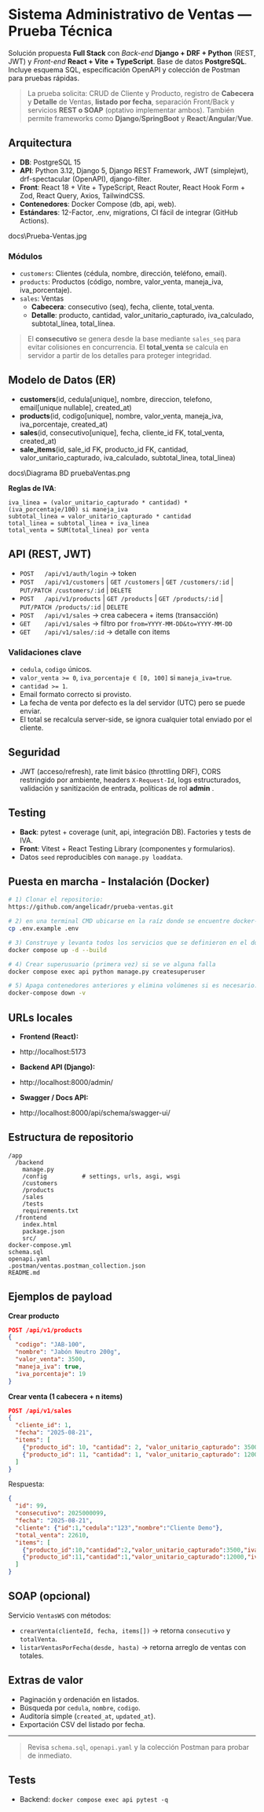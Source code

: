 # Sistema Administrativo de Ventas — Prueba Técnica

Solución propuesta **Full Stack** con _Back-end_ **Django + DRF + Python** (REST, JWT) y _Front-end_ **React + Vite + TypeScript**. Base de datos **PostgreSQL**. Incluye esquema SQL, especificación OpenAPI y colección de Postman para pruebas rápidas.

> La prueba solicita: CRUD de Cliente y Producto, registro de **Cabecera** y **Detalle** de Ventas, **listado por fecha**, separación Front/Back y servicios **REST o SOAP** (optativo implementar ambos). También permite frameworks como **Django**/**SpringBoot** y **React**/**Angular**/**Vue**. 



## Arquitectura

- **DB**: PostgreSQL 15
- **API**: Python 3.12, Django 5, Django REST Framework, JWT (simplejwt), drf-spectacular (OpenAPI), django-filter.
- **Front**: React 18 + Vite + TypeScript, React Router, React Hook Form + Zod, React Query, Axios, TailwindCSS.
- **Contenedores**: Docker Compose (db, api, web).
- **Estándares**: 12-Factor, .env, migrations, CI fácil de integrar (GitHub Actions).

docs\Prueba-Ventas.jpg

### Módulos
- `customers`: Clientes (cédula, nombre, dirección, teléfono, email).
- `products`: Productos (código, nombre, valor_venta, maneja_iva, iva_porcentaje).
- `sales`: Ventas
  - **Cabecera**: consecutivo (seq), fecha, cliente, total_venta.
  - **Detalle**: producto, cantidad, valor_unitario_capturado, iva_calculado, subtotal_línea, total_línea.

> El **consecutivo** se genera desde la base mediante `sales_seq` para evitar colisiones en concurrencia. El **total_venta** se calcula en servidor a partir de los detalles para proteger integridad. 


## Modelo de Datos (ER)
- **customers**(id, cedula[unique], nombre, direccion, telefono, email[unique nullable], created_at)
- **products**(id, codigo[unique], nombre, valor_venta, maneja_iva, iva_porcentaje, created_at)
- **sales**(id, consecutivo[unique], fecha, cliente_id FK, total_venta, created_at)
- **sale_items**(id, sale_id FK, producto_id FK, cantidad, valor_unitario_capturado, iva_calculado, subtotal_linea, total_linea)

docs\Diagrama BD pruebaVentas.png

**Reglas de IVA**:
```
iva_linea = (valor_unitario_capturado * cantidad) * (iva_porcentaje/100) si maneja_iva
subtotal_linea = valor_unitario_capturado * cantidad
total_linea = subtotal_linea + iva_linea
total_venta = SUM(total_linea) por venta
```

## API (REST, JWT)
- `POST   /api/v1/auth/login` → token
- `POST   /api/v1/customers` | `GET /customers` | `GET /customers/:id` | `PUT/PATCH /customers/:id` | `DELETE`
- `POST   /api/v1/products`  | `GET /products`  | `GET /products/:id`  | `PUT/PATCH /products/:id` | `DELETE`
- `POST   /api/v1/sales`     → crea cabecera + items (transacción)
- `GET    /api/v1/sales`     → filtro por `from=YYYY-MM-DD&to=YYYY-MM-DD`
- `GET    /api/v1/sales/:id` → detalle con items

### Validaciones clave
- `cedula`, `codigo` únicos.
- `valor_venta >= 0`, `iva_porcentaje ∈ [0, 100]` si `maneja_iva=true`.
- `cantidad >= 1`.
- Email formato correcto si provisto.
- La fecha de venta por defecto es la del servidor (UTC) pero se puede enviar.
- El total se recalcula server-side, se ignora cualquier total enviado por el cliente.

## Seguridad
- JWT (acceso/refresh), rate limit básico (throttling DRF), CORS restringido por ambiente, headers `X-Request-Id`, logs estructurados, validación y sanitización de entrada, políticas de rol **admin** .

## Testing
- **Back**: pytest + coverage (unit, api, integración DB). Factories y tests de IVA.
- **Front**: Vitest + React Testing Library (componentes y formularios).
- Datos `seed` reproducibles con `manage.py loaddata`.

## Puesta en marcha - Instalación (Docker)

```bash
# 1) Clonar el repositorio: 
https://github.com/angelicadr/prueba-ventas.git

# 2) en una terminal CMD ubicarse en la raíz donde se encuentre docker-compose.yml o segun se ubique las variables de entorno
cp .env.example .env

# 3) Construye y levanta todos los servicios que se definieron en el docker-compose.yml:
docker compose up -d --build

# 4) Crear superusuario (primera vez) si se ve alguna falla 
docker compose exec api python manage.py createsuperuser

# 5) Apaga contenedores anteriores y elimina volúmenes si es necesario:
docker-compose down -v

```
## URLs locales

- **Frontend (React):**
- http://localhost:5173

- **Backend API (Django):**
- http://localhost:8000/admin/

- **Swagger / Docs API:**
- http://localhost:8000/api/schema/swagger-ui/


## Estructura  de repositorio

```
/app
  /backend
    manage.py
    /config          # settings, urls, asgi, wsgi
    /customers
    /products
    /sales
    /tests
    requirements.txt
  /frontend
    index.html
    package.json
    src/
docker-compose.yml
schema.sql
openapi.yaml
.postman/ventas.postman_collection.json
README.md
```

## Ejemplos de payload

**Crear producto**
```json
POST /api/v1/products
{
  "codigo": "JAB-100",
  "nombre": "Jabón Neutro 200g",
  "valor_venta": 3500,
  "maneja_iva": true,
  "iva_porcentaje": 19
}
```

**Crear venta (1 cabecera + n items)**
```json
POST /api/v1/sales
{
  "cliente_id": 1,
  "fecha": "2025-08-21",
  "items": [
    {"producto_id": 10, "cantidad": 2, "valor_unitario_capturado": 3500},
    {"producto_id": 11, "cantidad": 1, "valor_unitario_capturado": 12000}
  ]
}
```
Respuesta:
```json
{
  "id": 99,
  "consecutivo": 2025000099,
  "fecha": "2025-08-21",
  "cliente": {"id":1,"cedula":"123","nombre":"Cliente Demo"},
  "total_venta": 22610,
  "items": [
    {"producto_id":10,"cantidad":2,"valor_unitario_capturado":3500,"iva_calculado":1330,"total_linea": 8330},
    {"producto_id":11,"cantidad":1,"valor_unitario_capturado":12000,"iva_calculado":2280,"total_linea": 14280}
  ]
}
```

## SOAP (opcional)
Servicio `VentasWS` con métodos:
- `crearVenta(clienteId, fecha, items[])` → retorna `consecutivo` y `totalVenta`.
- `listarVentasPorFecha(desde, hasta)` → retorna arreglo de ventas con totales.

## Extras de valor
- Paginación y ordenación en listados.
- Búsqueda por `cedula`, `nombre`, `codigo`.
- Auditoría simple (`created_at`, `updated_at`).
- Exportación CSV del listado por fecha.

---

> Revisa `schema.sql`, `openapi.yaml` y la colección Postman para probar de inmediato.

## Tests
- Backend: `docker compose exec api pytest -q`
